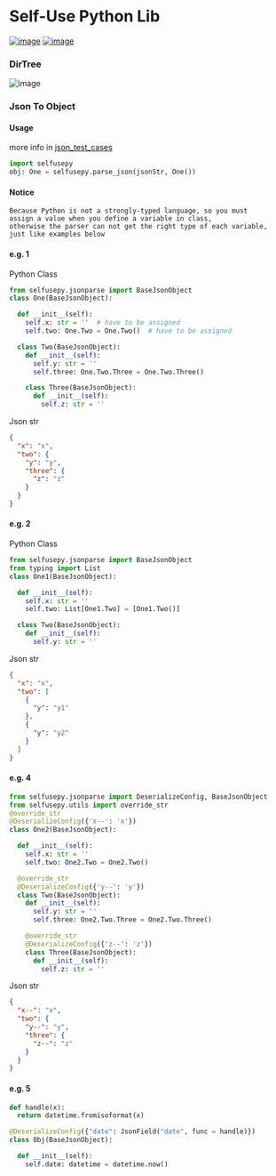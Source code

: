Self-Use Python Lib
=

[![image](https://img.shields.io/badge/pypi-v0.0.15-green.svg?logo=python)](https://pypi.org/project/selfusepy/)
[![image](https://img.shields.io/badge/License-Apache__v2-blue.svg)](http://www.apache.org/licenses/LICENSE-2.0)

### DirTree

![image](dir-tree.png)

### Json To Object

#### Usage
more info in [json_test_cases]
```python
import selfusepy
obj: One = selfusepy.parse_json(jsonStr, One())
```

#### Notice
    Because Python is not a strongly-typed language, so you must
    assign a value when you define a variable in class, 
    otherwise the parser can not get the right type of each variable, 
    just like examples below 
#### e.g. 1

Python Class
```python
from selfusepy.jsonparse import BaseJsonObject
class One(BaseJsonObject):

  def __init__(self):
    self.x: str = ''  # have to be assigned
    self.two: One.Two = One.Two()  # have to be assigned

  class Two(BaseJsonObject):
    def __init__(self):
      self.y: str = ''
      self.three: One.Two.Three = One.Two.Three()

    class Three(BaseJsonObject):
      def __init__(self):
        self.z: str = ''
```
Json str
```json
{
  "x": "x",
  "two": {
    "y": "y",
    "three": {
      "z": "z"
    }
  }
}
```

#### e.g. 2

Python Class
```python
from selfusepy.jsonparse import BaseJsonObject
from typing import List
class One1(BaseJsonObject):

  def __init__(self):
    self.x: str = ''
    self.two: List[One1.Two] = [One1.Two()]

  class Two(BaseJsonObject):
    def __init__(self):
      self.y: str = ''
```
Json str
```json
{
  "x": "x",
  "two": [
    {
      "y": "y1"
    },
    {
      "y": "y2"
    }
  ]
}
```

#### e.g. 4
```python
from selfusepy.jsonparse import DeserializeConfig, BaseJsonObject
from selfusepy.utils import override_str
@override_str
@DeserializeConfig({'x--': 'x'})
class One2(BaseJsonObject):

  def __init__(self):
    self.x: str = ''
    self.two: One2.Two = One2.Two()

  @override_str
  @DeserializeConfig({'y--': 'y'})
  class Two(BaseJsonObject):
    def __init__(self):
      self.y: str = ''
      self.three: One2.Two.Three = One2.Two.Three()

    @override_str
    @DeserializeConfig({'z--': 'z'})
    class Three(BaseJsonObject):
      def __init__(self):
        self.z: str = ''
```
Json str
```json
{
  "x--": "x",
  "two": {
    "y--": "y",
    "three": {
      "z--": "z"
    }
  }
}
```

#### e.g. 5
```python
def handle(x):
  return datetime.fromisoformat(x)

@DeserializeConfig({"date": JsonField("date", func = handle)})
class Obj(BaseJsonObject):

  def __init__(self):
    self.date: datetime = datetime.now()
```

[json_test_cases]:test/jsontest/__init__.py
